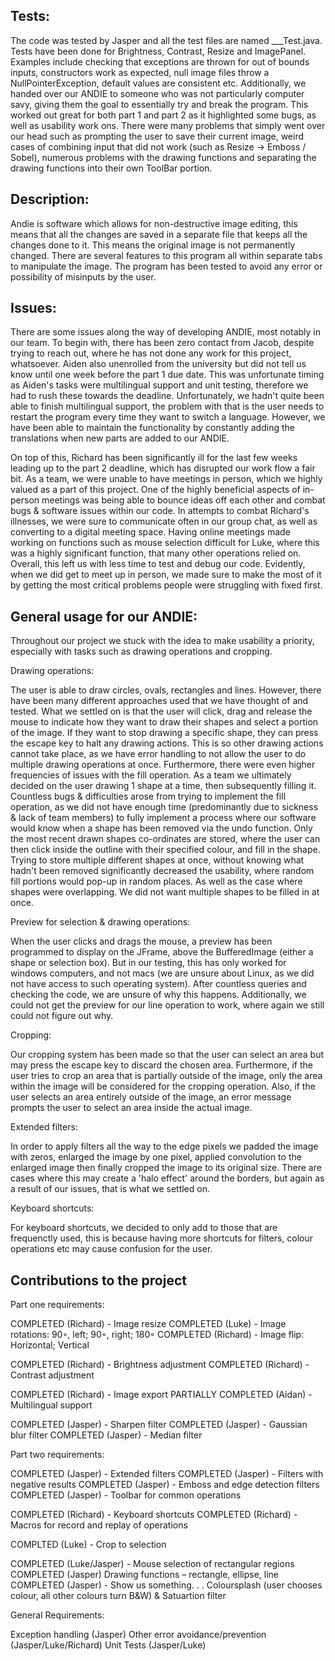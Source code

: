## Tests:
The code was tested by Jasper and all the test files are named ___Test.java. Tests have been done for Brightness, Contrast, Resize and ImagePanel. Examples include checking that exceptions are thrown for out of bounds inputs, constructors work as expected, null image files throw a NullPointerException, default values are consistent etc. Additionally, we handed over our ANDIE to someone who was not particularly computer savy, giving them the goal to essentially try and break the program. This worked out great for both part 1 and part 2 as it highlighted some bugs, as well as usability work ons. There were many problems that simply went over our head such as prompting the user to save their current image, weird cases of combining input that did not work (such as Resize -> Emboss / Sobel), numerous problems with the drawing functions and separating the drawing functions into their own ToolBar portion. 

## Description: 

Andie is software which allows for non-destructive image editing, this means that all the changes are saved in a separate file that keeps all the changes done to it. This means the original image is not permanently changed. There are several features to this program all within separate tabs to manipulate the image. The program has been tested to avoid any error or possibility of misinputs by the user. 

## Issues: 

There are some issues along the way of developing ANDIE, most notably in our team. To begin with, there has been zero contact from Jacob, despite trying to reach out, where he has not done any work for this project, whatsoever. Aiden also unenrolled from the university but did not tell us know until one week before the part 1 due date. This was unfortunate timing as Aiden's tasks were multilingual support and unit testing, therefore we had to rush these towards the deadline. Unfortunately, we hadn't quite been able to finish multilingual support, the problem with that is the user needs to restart the program every time they want to switch a language. However, we have been able to maintain the functionality by constantly adding the translations when new parts are added to our ANDIE. 

On top of this, Richard has been significantly ill for the last few weeks leading up to the part 2 deadline, which has disrupted our work flow a fair bit. As a team, we were unable to have meetings in person, which we highly valued as a part of this project. One of the highly beneficial aspects of in-person meetings was being able to bounce ideas off each other and combat bugs & software issues within our code. In attempts to combat Richard's illnesses, we were sure to communicate often in our group chat, as well as converting to a digital meeting space. Having online meetings made working on functions such as mouse selection difficult for Luke, where this was a highly significant function, that many other operations relied on. Overall, this left us with less time to test and debug our code. Evidently, when we did get to meet up in person, we made sure to make the most of it by getting the most critical problems people were struggling with fixed first.  

## General usage for our ANDIE: 

Throughout our project we stuck with the idea to make usability a priority, especially with tasks such as drawing operations and cropping. 

Drawing operations: 

The user is able to draw circles, ovals, rectangles and lines. However, there have been many different approaches used that we have thought of and tested. What we settled on is that the user will click, drag and release the mouse to indicate how they want to draw their shapes and select a portion of the image. If they want to stop drawing a specific shape, they can press the escape key to halt any drawing actions. This is so other drawing actions cannot take place, as we have error handling to not allow the user to do multiple drawing operations at once. Furthermore, there were even higher frequencies of issues with the fill operation. As a team we ultimately decided on the user drawing 1 shape at a time, then subsequently filling it. Countless bugs & difficulties arose from trying to implement the fill operation, as we did not have enough time (predominantly due to sickness & lack of team members) to fully implement a process where our software would know when a shape has been removed via the undo function. Only the most recent drawn shapes co-ordinates are stored, where the user can then click inside the outline with their specified colour, and fill in the shape. Trying to store multiple different shapes at once, without knowing what hadn't been removed significantly decreased the usability, where random fill portions would pop-up in random places. As well as the case where shapes were overlapping. We did not want multiple shapes to be filled in at once.  

Preview for selection & drawing operations: 

When the user clicks and drags the mouse, a preview has been programmed to display on the JFrame, above the BufferedImage (either a shape or selection box). But in our testing, this has only worked for windows computers, and not macs (we are unsure about Linux, as we did not have access to such operating system). After countless queries and checking the code, we are unsure of why this happens. Additionally, we could not get the preview for our line operation to work, where again we still could not figure out why. 

Cropping: 

Our cropping system has been made so that the user can select an area but may press the escape key to discard the chosen area. Furthermore, if the user tries to crop an area that is partially outside of the image, only the area within the image will be considered for the cropping operation. Also, if the user selects an area entirely outside of the image, an error message prompts the user to select an area inside the actual image. 

Extended filters: 

In order to apply filters all the way to the edge pixels we padded the image with zeros, enlarged the image by one pixel, applied convolution to the enlarged image then finally cropped the image to its original size. There are cases where this may create a 'halo effect' around the borders, but again as a result of our issues, that is what we settled on. 

Keyboard shortcuts:

For keyboard shortcuts, we decided to only add to those that are frequenctly used, this is because having more shortcuts for filters, colour operations etc may cause confusion for the user.

## Contributions to the project

Part one requirements:

COMPLETED (Richard) - Image resize
COMPLETED (Luke) - Image rotations: 90◦, left; 90◦, right; 180◦
COMPLETED (Richard) - Image flip: Horizontal; Vertical

COMPLETED (Richard) - Brightness adjustment
COMPLETED (Richard) - Contrast adjustment

COMPLETED (Richard) - Image export
PARTIALLY COMPLETED (Aidan) - Multilingual support

COMPLETED (Jasper) - Sharpen filter
COMPLETED (Jasper) - Gaussian blur filter
COMPLETED (Jasper) - Median filter

Part two requirements:

COMPLETED (Jasper) - Extended filters
COMPLETED (Jasper) - Filters with negative results 
COMPLETED (Jasper) - Emboss and edge detection filters 
COMPLETED (Jasper) - Toolbar for common operations

COMPLETED (Richard) - Keyboard shortcuts
COMPLETED (Richard) - Macros for record and replay of operations 

COMPLTED (Luke) - Crop to selection

COMPLETED (Luke/Jasper) - Mouse selection of rectangular regions
COMPLETED (Jasper) Drawing functions – rectangle, ellipse, line
COMPLETED (Jasper) - Show us something. . . Coloursplash (user chooses colour, all other colours turn B&W) & Satuartion filter

General Requirements:

Exception handling (Jasper)
Other error avoidance/prevention (Jasper/Luke/Richard)
Unit Tests (Jasper/Luke)
